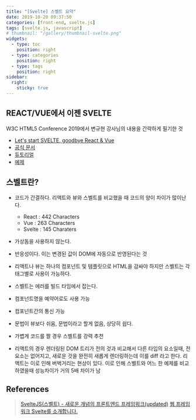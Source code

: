 ```yaml
---
title: "[Svelte] 스벨트 요약"
date: 2019-10-20 09:37:50
categories: [front-end, svelte.js]
tags: [svelte.js, javascript]
# thumbnail: "/gallery/thumbnail-svelte.png"
widgets:
  - type: toc
    position: right
  - type: categories
    position: right
  - type: tags
    position: right
sidebar:
  right:
    sticky: true
---
```


## REACT/VUE에서 이젠 SVELTE

W3C HTML5 Conference 2019에서 변규현 강사님의 내용을 간략하게 필기한 것

* [Let's start SVELTE, goodbye React & Vue](https://novemberde.github.io/javascript/2019/10/11/Svelte-revealjs.html)
* [공식 문서](https://svelte.dev/docs)
* [듀토리얼](https://svelte.dev/tutorial/basics)
* [예제](https://svelte.dev/examples#hello-world)

<!-- more -->

## 스벨트란?

* 코드가 간결하다. 리액트와 뷰와 스벨트를 비교했을 때 코드의 양이 차이가 많이난다.
    - React : 442 Characters
    - Vue : 263 Characters
    - Svelte : 145 Charaters

* 가상돔을 사용하지 않는다.
* 반응성이다. 이는 변경된 값이 DOM에 자동으로 반영된다는 것
* 리액트나 뷰는 하나의 컴포넌트 및 템플릿으로 HTML을 감싸야 하지만 스벨트는 각 태그별로 사용이 가능하다.
* 스벨트는 에러를 빌드 타임에서 잡는다.
* 컴포넌트명을 예약어로도 사용 가능
* 컴포넌트간의 통신 가능
* 문법이 뷰보다 쉬움, 문법이라고 할게 없음, 상당히 쉽다.
* 가볍게 코드를 짤 경우 스벨트를 강력 추천
* 리액트의 경우 렌더링된 DOM 트리가 전의 것과 비교해서 다른 타입의 요소일때, 전 요소는 없어지고, 새로운 것을 완전히 새롭게 렌더링하는데 이를 diff 라고 한다. 리액트는 이로 인해 버벅거리는 현상이 있다. 이로 인해 스벨트와 어느 한 예제를 비교하였을때 성능차이가 거의 5배 차이가 남

## References
> [SvelteJS(스벨트) - 새로운 개념의 프론트엔드 프레임워크(updated)](https://heropy.blog/2019/09/29/svelte)
> [웹 프레임워크 Svelte를 소개합니다.](https://velog.io/@ashnamuh/hello-svelte)
